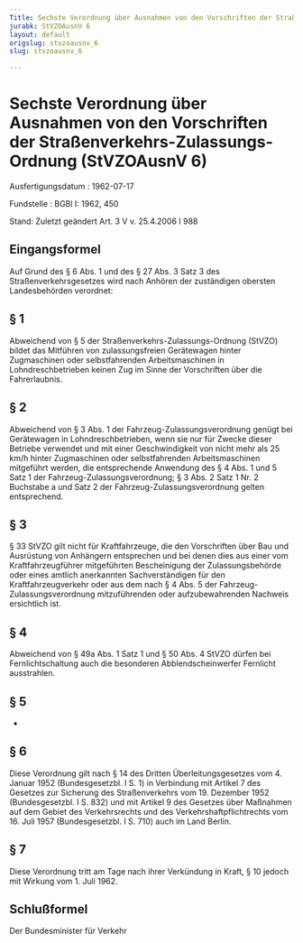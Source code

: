 ```yaml
---
Title: Sechste Verordnung über Ausnahmen von den Vorschriften der Straßenverkehrs-Zulassungs-Ordnung
jurabk: StVZOAusnV 6
layout: default
origslug: stvzoausnv_6
slug: stvzoausnv_6

---
```


# Sechste Verordnung über Ausnahmen von den Vorschriften der Straßenverkehrs-Zulassungs-Ordnung (StVZOAusnV 6)

Ausfertigungsdatum
:   1962-07-17

Fundstelle
:   BGBl I: 1962, 450

Stand: Zuletzt geändert Art. 3 V v. 25.4.2006 I 988

## Eingangsformel

Auf Grund des § 6 Abs. 1 und des § 27 Abs. 3 Satz 3 des
Straßenverkehrsgesetzes wird nach Anhören der zuständigen obersten
Landesbehörden verordnet:

## § 1

Abweichend von § 5 der Straßenverkehrs-Zulassungs-Ordnung (StVZO)
bildet das Mitführen von zulassungsfreien Gerätewagen hinter
Zugmaschinen oder selbstfahrenden Arbeitsmaschinen in
Lohndreschbetrieben keinen Zug im Sinne der Vorschriften über die
Fahrerlaubnis.

## § 2

Abweichend von § 3 Abs. 1 der Fahrzeug-Zulassungsverordnung genügt bei
Gerätewagen in Lohndreschbetrieben, wenn sie nur für Zwecke dieser
Betriebe verwendet und mit einer Geschwindigkeit von nicht mehr als 25
km/h hinter Zugmaschinen oder selbstfahrenden Arbeitsmaschinen
mitgeführt werden, die entsprechende Anwendung des § 4 Abs. 1 und 5
Satz 1 der Fahrzeug-Zulassungsverordnung; § 3 Abs. 2 Satz 1 Nr. 2
Buchstabe a und Satz 2 der Fahrzeug-Zulassungsverordnung gelten
entsprechend.

## § 3

§ 33 StVZO gilt nicht für Kraftfahrzeuge, die den Vorschriften über
Bau und Ausrüstung von Anhängern entsprechen und bei denen dies aus
einer vom Kraftfahrzeugführer mitgeführten Bescheinigung der
Zulassungsbehörde oder eines amtlich anerkannten Sachverständigen für
den Kraftfahrzeugverkehr oder aus dem nach § 4 Abs. 5 der Fahrzeug-
Zulassungsverordnung mitzuführenden oder aufzubewahrenden Nachweis
ersichtlich ist.

## § 4

Abweichend von § 49a Abs. 1 Satz 1 und § 50 Abs. 4 StVZO dürfen bei
Fernlichtschaltung auch die besonderen Abblendscheinwerfer Fernlicht
ausstrahlen.

## § 5

-

## § 6

Diese Verordnung gilt nach § 14 des Dritten Überleitungsgesetzes vom
4\. Januar 1952 (Bundesgesetzbl. I S. 1) in Verbindung mit Artikel 7
des Gesetzes zur Sicherung des Straßenverkehrs vom 19. Dezember 1952
(Bundesgesetzbl. I S. 832) und mit Artikel 9 des Gesetzes über
Maßnahmen auf dem Gebiet des Verkehrsrechts und des
Verkehrshaftpflichtrechts vom 16. Juli 1957 (Bundesgesetzbl. I S. 710)
auch im Land Berlin.

## § 7

Diese Verordnung tritt am Tage nach ihrer Verkündung in Kraft,
§ 10 jedoch mit Wirkung vom 1. Juli 1962.

## Schlußformel

Der Bundesminister für Verkehr

